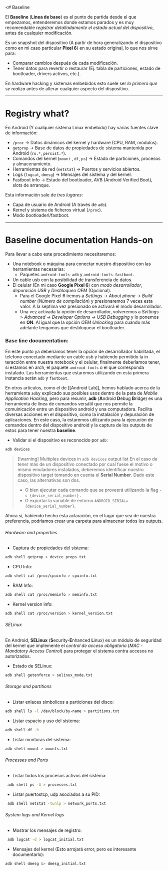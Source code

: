 <# Baseline

El **Baseline** (**Linea de base**) es el punto de partida desde el que empezamos, entenderemos donde estamos parados y es muy recomendable *registrar detalladamente el estado actual del dispositivo*, antes de cualquier modificación.

Es un snapshot del dispositivo (A partir de hora generalizando el dispositivo como en mi caso particular **Pixel 6**) en su estado original, lo que nos sirve para:

- Comparar cambios después de cada modificación.
- Tener datos para revertir o restaurar (Ej. tabla de particiones, estado de bootloader, drivers activos, etc.).

En hardware hacking y sistemas embebidos esto suele ser *lo primero que se realiza* antes de alterar cualquier aspecto del dispositivo.

----
# Registry what?

En Android (Y cualquier sistema Linux embebido) hay varias fuentes clave de información:

- `/proc` -> Datos dinámicos del kernel y hardware (CPU, RAM, módulos).
- `getprop` -> Base de datos de propiedades de sistema mantenida por Android (`ro.*`, `persist.*`).
- Comandos del kernel (`mount` , `df`, `ps`) -> Estado de particiones, procesos y almacenamiento.
- Herramientas de red (`netstat`) -> Puertos y servicios abiertos.
- Logs (`logcat`, `dmesg`) -> Mensajes del sistema y del kernel.
- Fastboot info -> Estado del bootloader, AVB (Android Verified Boot), slots de arranque.

Esta información sale de *tres lugares*:

- Capa de usuario de Android (A través de `adb`).
- Kernel y sistema de ficheros virtual (`/proc`).
- Modo bootloaderl/fastboot.

-----
# Baseline documentation Hands-on

Para llevar a cabo este procedimiento necesitaremos:

- Una notebook o máquina para conectar nuestro dispositivo con las herramientas necesarias:
	- Paquetes `android-tools-adb` y `android-tools-fastboot`. 
- Un cable usb con la posibilidad de transferencia de datos.
- El celular (En mi caso **Google Pixel 6**) con *modo desarrollador*, *depuración USB* y *Desbloqueo OEM* (Opcional).
	- Para el Google Pixel 6 iremos a *Settings* -> *About phone* -> *Build number* (*Número de compilación*) y presionaremos 7 veces esta valor. A la septima vez presionado se activará el modo desarrollador.
	- Una vez activada la opción de desarrollador, volveremos a *Settings* -> *Advanced* -> *Developer Options* -> *USB Debugging* y lo ponemos en **ON**. Al igual que la opción *OEM Unlocking* para cuando más adelante tengamos que desbloquear el bootloader.
### Base line documentation:

En este punto ya deberíamos tener la opción de desarrollador habilitada, el telefono conectado mediante un cable usb y habiendo permitido la in teracción entre nuestra notebook y el celular, finalmente deberíamos tener, si estamos en arch, el paquete `android-tools` o el que corresponda instalado. Las herramientas que estaremos utilizando en esta primera instancia serán `adb` y `fastboot`. 

En otros artículos, como el de [[Android Lab]], hemos hablado acerca de la herramienta `adb`y explicado sus posibles usos dentro de la pata de *Mobile Application Hacking*, pero para resumir, **adb** (**A**ndroid **D**ebug **B**ridge) es una herramienta de línea de comandos versátil que nos permite la comuinicación entre un dispositivo android y una computadora. Facilita diversas acciones en el dispositivo, como la instalación y depuración de aplicaciones. En este caso, la estaremos utilizando para la ejecución de comandos dentro del dispositivo android y la captura de los outputs de estos para tener nuestra **baseline**.

- Validar si el dispositivo es reconocido por `adb`: 
```bash
adb devices
```

> [!warning] Multiples devices in `adb devices` output list
> En el caso de tener más de un dispositivo conectado por cual fuese el motivo o mismo emuladores instalados, deberemos identificar nuestro dispositivo target tomando en cuenta el **Serial Number**. Dado este caso, las alternativas son dos.
> - O bien ejecutar cada comando que se proveerá utilizando la flag `-s {device_serial_number}` .
> - O exportar la variable de entorno `ANDROID_SERIAL={device_serial_number}`.

Ahora si, habiendo hecho esta aclaración, en el lugar que sea de nuestra preferencia, podríamos crear una carpeta para almacenar todos los outputs.
###### Hardware and properties

- Captura de propiedades del sistema:
```bash
adb shell getprop > device_props.txt
```

- CPU Info:
```bash
adb shell cat /proc/cpuinfo > cpuinfo.txt
```

- RAM Info:
```bash
adb shell cat /proc/meminfo > meminfo.txt
```

- Kernel version info:
```bash
adb shell cat /proc/version > kernel_version.txt
```

###### SELinux

En Android, **SELinux** (**S**ecurity-**E**nhanced **L**inux) es un módulo de seguridad del kernel que implemente el *control de acceso obligatorio*  (*MAC* - *Mandatory Access Control*) para proteger el sistema contra accesos no autorizados. 

- Estado de SELinux:
```bash
adb shell getenforce > selinux_mode.txt
```

###### Storage and partitions

- Listar enlaces simbolicos a particiones del disco:
```bash
adb shell ls -l /dev/block/by-name > partitions.txt
```

- Listar espacio y uso del sistema:
```bash
adb shell df -h 
```

- Listar monturas del sistema:
```bash
adb shell mount > mounts.txt
```

######  Processes and Ports

- Listar todos los procesos activos del sistema:
```bash
 adb shell ps -A > processes.txt
```

- Listar puertostcp, udp asociados a su PID:
```bash
 adb shell netstat -tunlp > network_ports.txt
```

###### System logs and Kernel logs

- Mostrar los mensajes de registro:
```bash
 adb logcat -d > logcat_initial.txt
```

- Mensajes del kernel (Esto arrojará error, pero es interesante documentarlo):
```bash
adb shell dmesg &> dmesg_initial.txt
```


